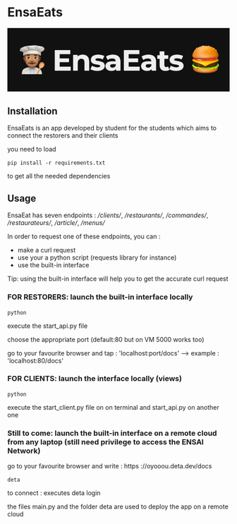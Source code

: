 # EnsaEats

<img src="./EnsaEats.png">

## Installation

EnsaEats is an app developed by student for the students which aims to connect the restorers and their clients


you need to load 

```shell 
pip install -r requirements.txt
```

to get all the needed dependencies

## Usage

EnsaEat has seven endpoints : */clients/*, */restaurants/*, */commandes/*, */restaurateurs/*, */article/*, */menus/*

In order to request one of these endpoints, you can :
- make a curl request
- use your a python script (requests library for instance)
- use the built-in interface

Tip: using the built-in interface will help you to get the accurate curl request

### FOR RESTORERS: launch the built-in interface locally 

```shell 
python
```
execute the start_api.py file 

choose the appropriate port (default:80 but on VM 5000 works too)

go to your favourite browser and tap : 'localhost:port/docs' --> example : 'localhost:80/docs'


### FOR CLIENTS: launch the interface locally (views)

```shell 
python
```
execute the start_client.py file on on terminal and start_api.py on another one

### Still to come: launch the built-in interface on a remote cloud from any laptop (still need privilege to access the ENSAI Network)

go to your favourite browser and write : https ://oyooou.deta.dev/docs

```shell 
deta
```

to connect : executes deta login

the files main.py and the folder deta are used to deploy the app on a remote cloud